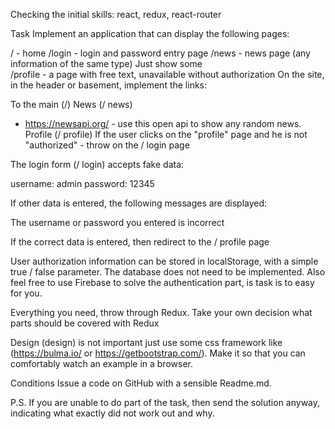Checking the initial skills: react, redux, react-router

Task
Implement an application that can display the following pages:

/ - home
/login - login and password entry page
/news - news page (any information of the same type)
Just show some 	
/profile - a page with free text, unavailable without authorization
On the site, in the header or basement, implement the links:

To the main (/)
News (/ news)
-	https://newsapi.org/ - use this open api to show any random news. 
Profile (/ profile)
If the user clicks on the "profile" page and he is not "authorized" - throw on the / login page

The login form (/ login) accepts fake data:

username: admin
password: 12345

If other data is entered, the following messages are displayed:

The username or password you entered is incorrect

If the correct data is entered, then redirect to the / profile page

User authorization information can be stored in localStorage, with a simple true / false parameter. 
The database does not need to be implemented.
Also feel free to use Firebase to solve the authentication part, is task is to easy for you.

Everything you need, throw through Redux. Take your own decision what parts should be covered with Redux

Design (design) is not important just use some css framework 
like (https://bulma.io/ or https://getbootstrap.com/). 
Make it so that you can comfortably watch an example in a browser. 


Conditions
Issue a code on GitHub with a sensible Readme.md.

P.S. If you are unable to do part of the task, then send the solution anyway, 
indicating what exactly did not work out and why.


